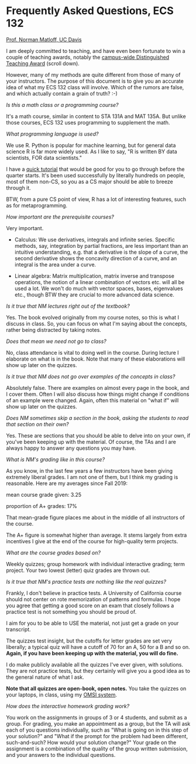 
# Frequently Asked Questions, ECS 132

[Prof. Norman Matloff, UC Davis](http://heather.cs.ucdavis.edu/itaa.html )

I am deeply committed to teaching, and have even been fortunate to win a
couple of teaching awards, notably the
[campus-wide Distinguished Teaching
Award](https://academicsenate.ucdavis.edu/sites/g/files/dgvnsk3876/files/local_resources/docs/committees/award_committees/2017-18/dta-call.pdf) (scroll down).

However, many of my methods are quite different from those of many of
your instructors.  The purpose of this document is to give you an
accurate idea of what my ECS 132 class will involve.  Which of the
rumors are false, and which actually contain a grain of truth? :-)

*Is this a math class or a programming course?*

It's a math course, similar in content to STA 131A and MAT 135A.  But
unlike those courses, ECS 132 uses programming to supplement the math.

*What programming language is used?*

We use R.  Python is popular for machine learning, but for general data
science R is far more widely used.  As I like to say, "R is written BY
data scientists, FOR data scientists."

I have a [quick tutorial](https://github.com/matloff/fasteR) that would
be good for you to go through before the quarter starts.  It's been used
successfully by literally hundreds on people, most of them non-CS, so
you as a CS major should be able to breeze through it.

BTW, from a pure CS point of view, R has a lot of interesting features,
such as for metaprogramming.

*How important are the prerequisite courses?*

Very important.

* Calculus:  We use derivatives, integrals and infinite series.
  Specific methods, say, integration by partial fractions, are
  less important than an intuitive understanding, e.g. that a derivative
  is the slope of a curve, the second derivative shows the concavity
  direction of a curve, and an integral is the area under a curve.

* Linear algebra:  Matrix multiplication, matrix inverse and transpose
  operations, the notion of a linear combination of vectors etc. will
  all be used a lot.  We won't do much with vector spaces, bases,
  eigenvalues etc., though BTW they are crucial to more advanced data science.

*Is it true that NM lectures right out of the textbook?*

Yes.  The book evolved originally from my course notes, so this is what
I discuss in class.  So, you can focus on what I'm saying about the
concepts, rather being distracted by taking notes.

*Does that mean we need not go to class?*

No, class attendance is vital to doing well in the course.  During
lecture I elaborate on what is in the book.  Note that many of these
elaborations will show up later on the quizzes.

*Is it true that NM does not go over examples of the concepts in class?*

Absolutely false.  There are examples on almost every page in the book,
and I cover them.  Often I will also discuss how things might change if
conditions of an example were changed.  Again, often this material on "what if"
will show up later on the quizzes.

*Does NM sometimes skip a section in the book, asking the students to
read that section on their own?*

Yes.  These are sections that you should be able to delve into on your
own, if you've been keeping up with the material.  Of course, the TAs
and I are always happy to answer any questions you may have.

*What is NM's grading like in this course?*

As you know, in the last few years a few instructors have been giving
extremely liberal grades.  I am not one of them, but I think my grading
is reasonable.  Here are my averages since Fall 2019:

mean course grade given:  3.25

proportion of A+ grades:  17%

That mean-grade figure places me about in the middle of all instructors
of the course.

The A+ figure is somewhat higher than average.  It stems largely from extra
incentives I give at the end of the course for high-quality term
projects.

*What are the course grades based on?*

Weekly quizzes; group homework with individual interactive grading; term
project.  Your two lowest (letter) quiz grades are thrown out.

*Is it true that NM's practice tests are nothing like the real quizzes?*

Frankly, I don't believe in practice tests.  A University of California
course should not center on rote memorization of patterns and formulas.
I hope you agree that getting a good score on an exam that closely
follows a practice test is not something you should be proud of.

I aim for you to be able to USE the material, not just get a grade on
your transcript.

The quizzes test insight, but the cutoffs for letter grades are set very
liberally; a typical quiz will have a cutoff of 70
for an A, 50 for a B and so on.  **Again, if you have been keeping up
with the material, you will do fine.**

I do make publicly available all the quizzes I've ever given, with
solutions.  They are not practice tests, but they certainly will give
you a good idea as to the general nature of what I ask.

**Note that all quizzes are open-book, open notes.**  You take the
quizzes on your laptops, in class, using my
[OMSI system](https://github.com/matloff/oms).

*How does the interactive homework grading work?*

You work on the assignments in groups of 3 or 4 students, and submit as
a group.  For grading, you make an appointment as a group, but the TA
will ask each of you questions individually, such as "What is going on
in this step of your solution?" and "What if the prompt for the problem
had been different, such-and-such?  How would your solution change?"
Your grade on the assignment is a combination of the quality of the
group written submission, and your answers to the individual questions.
